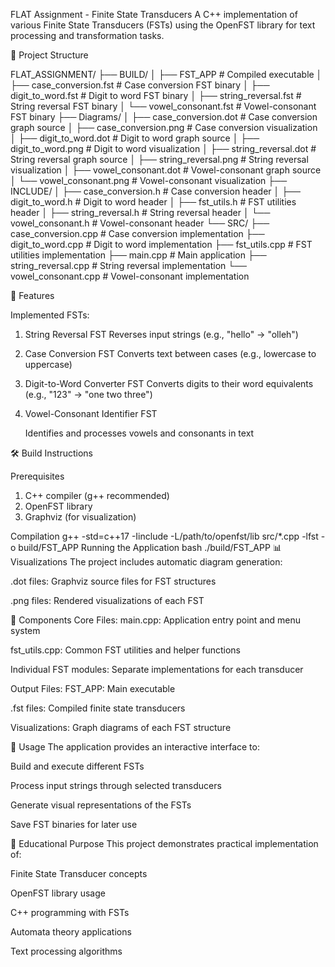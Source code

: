 FLAT Assignment - Finite State Transducers
A C++ implementation of various Finite State Transducers (FSTs) using the OpenFST library for text processing and transformation tasks.



📁 Project Structure

FLAT_ASSIGNMENT/
├── BUILD/
│   ├── FST_APP                 # Compiled executable
│   ├── case_conversion.fst     # Case conversion FST binary
│   ├── digit_to_word.fst       # Digit to word FST binary
│   ├── string_reversal.fst     # String reversal FST binary
│   └── vowel_consonant.fst     # Vowel-consonant FST binary
├── Diagrams/
│   ├── case_conversion.dot     # Case conversion graph source
│   ├── case_conversion.png     # Case conversion visualization
│   ├── digit_to_word.dot       # Digit to word graph source
│   ├── digit_to_word.png       # Digit to word visualization
│   ├── string_reversal.dot     # String reversal graph source
│   ├── string_reversal.png     # String reversal visualization
│   ├── vowel_consonant.dot     # Vowel-consonant graph source
│   └── vowel_consonant.png     # Vowel-consonant visualization
├── INCLUDE/
│   ├── case_conversion.h       # Case conversion header
│   ├── digit_to_word.h         # Digit to word header
│   ├── fst_utils.h             # FST utilities header
│   ├── string_reversal.h       # String reversal header
│   └── vowel_consonant.h       # Vowel-consonant header
└── SRC/
    ├── case_conversion.cpp     # Case conversion implementation
    ├── digit_to_word.cpp       # Digit to word implementation
    ├── fst_utils.cpp           # FST utilities implementation
    ├── main.cpp                # Main application
    ├── string_reversal.cpp     # String reversal implementation
    └── vowel_consonant.cpp     # Vowel-consonant implementation

🚀 Features

Implemented FSTs:
1. String Reversal FST
    Reverses input strings (e.g., "hello" → "olleh")

2. Case Conversion FST
    Converts text between cases (e.g., lowercase to uppercase)

3. Digit-to-Word Converter FST
    Converts digits to their word equivalents (e.g., "123" → "one two three")

4. Vowel-Consonant Identifier FST

    Identifies and processes vowels and consonants in text

🛠️ Build Instructions

Prerequisites
1. C++ compiler (g++ recommended)
2. OpenFST library
3. Graphviz (for visualization)




Compilation
g++ -std=c++17 -Iinclude -L/path/to/openfst/lib src/*.cpp -lfst -o build/FST_APP
Running the Application
bash
./build/FST_APP
📊 Visualizations
The project includes automatic diagram generation:

.dot files: Graphviz source files for FST structures

.png files: Rendered visualizations of each FST

🔧 Components
Core Files:
main.cpp: Application entry point and menu system

fst_utils.cpp: Common FST utilities and helper functions

Individual FST modules: Separate implementations for each transducer

Output Files:
FST_APP: Main executable

.fst files: Compiled finite state transducers

Visualizations: Graph diagrams of each FST structure

📝 Usage
The application provides an interactive interface to:

Build and execute different FSTs

Process input strings through selected transducers

Generate visual representations of the FSTs

Save FST binaries for later use

🎯 Educational Purpose
This project demonstrates practical implementation of:

Finite State Transducer concepts

OpenFST library usage

C++ programming with FSTs

Automata theory applications

Text processing algorithms

